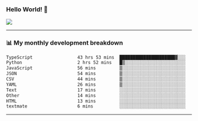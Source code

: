 ### Hello World! 👋

<a>
  <img align="center" src="https://github-readme-stats.vercel.app/api?username=megatunger&count_private=true&include_all_commits=true&bg_color=30,56CCF2,2F80ED&title_color=fff&text_color=fff" />
</a>

------
### 📊 My monthly development breakdown

<!--START_SECTION:waka-->

```txt
TypeScript                 43 hrs 53 mins  █████████████████████▓░░░   86.14 %
Python                     2 hrs 52 mins   █▒░░░░░░░░░░░░░░░░░░░░░░░   05.65 %
JavaScript                 56 mins         ▒░░░░░░░░░░░░░░░░░░░░░░░░   01.86 %
JSON                       54 mins         ▒░░░░░░░░░░░░░░░░░░░░░░░░   01.78 %
CSV                        44 mins         ▒░░░░░░░░░░░░░░░░░░░░░░░░   01.46 %
YAML                       26 mins         ▒░░░░░░░░░░░░░░░░░░░░░░░░   00.86 %
Text                       17 mins         ░░░░░░░░░░░░░░░░░░░░░░░░░   00.57 %
Other                      14 mins         ░░░░░░░░░░░░░░░░░░░░░░░░░   00.48 %
HTML                       13 mins         ░░░░░░░░░░░░░░░░░░░░░░░░░   00.46 %
textmate                   6 mins          ░░░░░░░░░░░░░░░░░░░░░░░░░   00.22 %
```

<!--END_SECTION:waka-->

------
